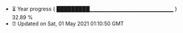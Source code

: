 - ⏳ Year progress { █████████▁▁▁▁▁▁▁▁▁▁▁▁▁▁▁▁▁▁▁▁▁ } 32.89 %
- ⏰ Updated on Sat, 01 May 2021 01:10:50 GMT

